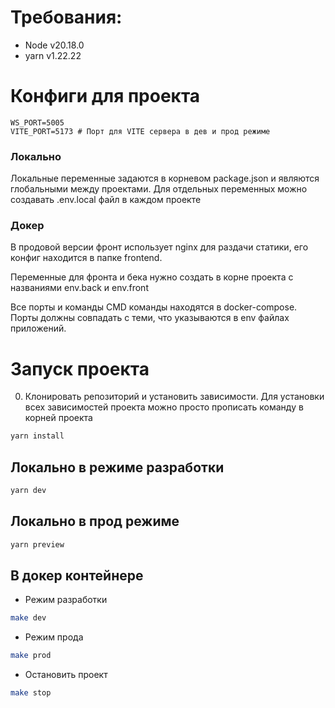 # Требования:

- Node v20.18.0
- yarn v1.22.22

# Конфиги для проекта

```
WS_PORT=5005
VITE_PORT=5173 # Порт для VITE сервера в дев и прод режиме
```

### Локально
Локальные переменные задаются в корневом package.json и являются глобальными между проектами. Для отдельных переменных можно создавать .env.local файл в каждом проекте

### Докер

В продовой версии фронт использует nginx для раздачи статики, его конфиг находится в папке frontend.

Переменные для фронта и бека нужно создать в корне проекта с названиями env.back и env.front

Все порты и команды CMD команды находятся в docker-compose. Порты должны совпадать с теми, что указываются в env файлах приложений.

# Запуск проекта

0. Клонировать репозиторий и установить зависимости. Для установки всех зависимостей проекта можно просто прописать команду в корней проекта

```bash
yarn install
```

## Локально в режиме разработки

```bash
yarn dev
```

## Локально в прод режиме

```bash
yarn preview
```

## В докер контейнере

- Режим разработки

```bash
make dev
```

- Режим прода

```bash
make prod
```

- Остановить проект

```bash
make stop
```
